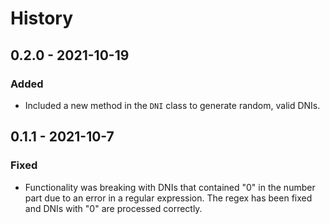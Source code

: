 # History

## 0.2.0 - 2021-10-19

### Added
- Included a new method in the `DNI` class to generate random, valid DNIs.

## 0.1.1 - 2021-10-7

### Fixed 
- Functionality was breaking with DNIs that contained "0" in the number part
  due to an error in a regular expression. The regex has been fixed and DNIs
  with "0" are processed correctly.
